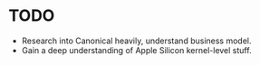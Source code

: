 # TODO

- Research into Canonical heavily, understand business model.
- Gain a deep understanding of Apple Silicon kernel-level stuff.
